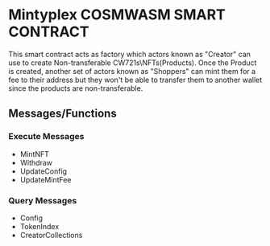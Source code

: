 # Mintyplex COSMWASM SMART CONTRACT

This smart contract acts as factory which actors known as "Creator" can use to create Non-transferable CW721s\NFTs(Products). Once the Product is created, another set of actors known as "Shoppers" can mint them for a fee to their address but they won't be able to transfer them to another wallet since the products are non-transferable.

## Messages/Functions 

### Execute Messages 
- MintNFT
- Withdraw 
- UpdateConfig 
- UpdateMintFee

### Query Messages 
- Config 
- TokenIndex 
- CreatorCollections